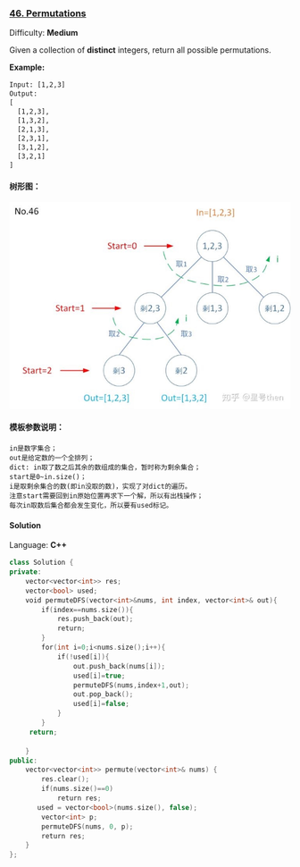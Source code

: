 ### [46\. Permutations](https://leetcode.com/problems/permutations/)

Difficulty: **Medium**


Given a collection of **distinct** integers, return all possible permutations.

**Example:**

```
Input: [1,2,3]
Output:
[
  [1,2,3],
  [1,3,2],
  [2,1,3],
  [2,3,1],
  [3,1,2],
  [3,2,1]
]
```

#### 树形图：
![](media/15665578638977.jpg)

#### 模板参数说明：

```
in是数字集合；
out是给定数的一个全排列；
dict: in取了数之后其余的数组成的集合，暂时称为剩余集合；
start是0~in.size()；
i是取剩余集合的数(即in没取的数)，实现了对dict的遍历。
注意start需要回到in原始位置再求下一个解，所以有出栈操作；
每次in取数后集合都会发生变化，所以要有used标记。
```


#### Solution

Language: **C++**

```c++
class Solution {
private:
    vector<vector<int>> res;
    vector<bool> used;
    void permuteDFS(vector<int>&nums, int index, vector<int>& out){
        if(index==nums.size()){
            res.push_back(out);
            return;
        }     
        for(int i=0;i<nums.size();i++){
            if(!used[i]){
                out.push_back(nums[i]);
                used[i]=true;
                permuteDFS(nums,index+1,out);
                out.pop_back();
                used[i]=false;
            }
        }
     return;
            
    }
public:
    vector<vector<int>> permute(vector<int>& nums) {
        res.clear();
        if(nums.size()==0)
            return res;
       used = vector<bool>(nums.size(), false);
        vector<int> p;
        permuteDFS(nums, 0, p);
        return res;
    }
};
```